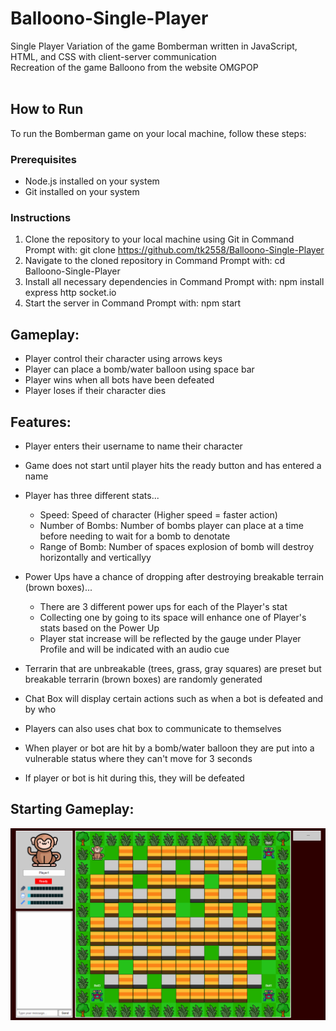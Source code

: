 # Balloono-Single-Player
Single Player Variation of the game Bomberman written in JavaScript, HTML, and CSS with client-server communication <br />
Recreation of the game Balloono from the website OMGPOP <br />
<br />

## How to Run

To run the Bomberman game on your local machine, follow these steps:

### Prerequisites

- Node.js installed on your system
- Git installed on your system

### Instructions

1. Clone the repository to your local machine using Git in Command Prompt with: git clone https://github.com/tk2558/Balloono-Single-Player
2. Navigate to the cloned repository in Command Prompt with: cd Balloono-Single-Player
3. Install all necessary dependencies in Command Prompt with: npm install express http socket.io
4. Start the server in Command Prompt with: npm start
 

## Gameplay: <br />
- Player control their character using arrows keys <br />
- Player can place a bomb/water balloon using space bar <br />
- Player wins when all bots have been defeated <br />
- Player loses if their character dies <br />

## Features: <br />
- Player enters their username to name their character <br />
- Game does not start until player hits the ready button and has entered a name <br />

- Player has three different stats...
  - Speed: Speed of character (Higher speed = faster action) <br />
  - Number of Bombs: Number of bombs player can place at a time before needing to wait for a bomb to denotate <br />
  - Range of Bomb: Number of spaces explosion of bomb will destroy horizontally and verticallyy<br />
  
- Power Ups have a chance of dropping after destroying breakable terrain (brown boxes)... <br />
  - There are 3 different power ups for each of the Player's stat <br />
  - Collecting one by going to its space will enhance one of Player's stats based on the Power Up <br />
  - Player stat increase will be reflected by the gauge under Player Profile and will be indicated with an audio cue <br />

- Terrarin that are unbreakable (trees, grass, gray squares) are preset but breakable terrarin (brown boxes) are randomly generated <br />

- Chat Box will display certain actions such as when a bot is defeated and by who <br />
- Players can also uses chat box to communicate to themselves <br />

- When player or bot are hit by a bomb/water balloon they are put into a vulnerable status where they can't move for 3 seconds <br />
- If player or bot is hit during this, they will be defeated <br />

## Starting Gameplay:
![](https://github.com/tk2558/Balloono-Single-Player/blob/main/gameplay/Starting%20Gameplay.gif)
